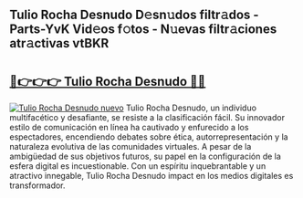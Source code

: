 ## Tulio Rocha Desnudo D𝚎sn𝚞dos filtr𝚊dos - Parts-YvK Vid𝚎os f𝚘tos - N𝚞evas filtr𝚊ciones atr𝚊ctivas vtBKR

# <h2><a href="http://mb1k4x.tromn.icu/?c=Tulio+Rocha+Desnudo">🔗👉👉👉 Tulio Rocha Desnudo 🔗🔗</a></h2>

[![Tulio Rocha Desnudo nuevo](https://i.imgur.com/pEAQMta.gif)](http://mb1k4x.tromn.icu/?c=Tulio+Rocha+Desnudo)
Tulio Rocha Desnudo, un individuo multifacético y desafiante, se resiste a la clasificación fácil. Su innovador estilo de comunicación en línea ha cautivado y enfurecido a los espectadores, encendiendo debates sobre ética, autorrepresentación y la naturaleza evolutiva de las comunidades virtuales. A pesar de la ambigüedad de sus objetivos futuros, su papel en la configuración de la esfera digital es incuestionable. Con un espíritu inquebrantable y un atractivo innegable, Tulio Rocha Desnudo impact en los medios digitales es transformador.
